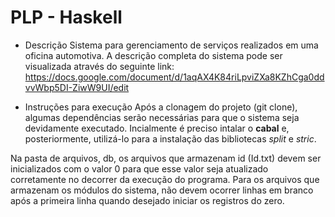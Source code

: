 # PLP - Haskell

- Descrição
Sistema para gerenciamento de serviços realizados em uma oficina automotiva. A descrição completa do sistema pode ser visualizada através do seguinte link: https://docs.google.com/document/d/1aqAX4K84riLpviZXa8KZhCga0ddvvWbp5DI-ZiwW9UI/edit


- Instruções para execução 
Após a clonagem do projeto (git clone), algumas dependências serão necessárias para que o sistema seja devidamente executado. Incialmente é preciso intalar o **cabal** e, posteriormente, utilizá-lo para a instalação das bibliotecas _split_ e _stric_. 

Na pasta de arquivos, db, os arquivos que armazenam id (<arquivo>Id.txt) devem ser inicializados com o valor 0 para que esse valor seja atualizado corretamente no decorrer da execução do programa. Para os arquivos que armazenam os módulos do sistema, não devem ocorrer linhas em branco após a primeira linha quando desejado iniciar os registros do zero.

